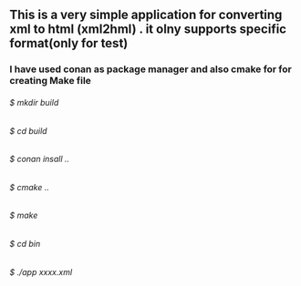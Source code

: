 ## This is a very simple application for converting xml to html (xml2hml) . it olny supports specific format(only for test)
### I have used conan as package manager and also cmake for for creating Make file 
###### $ mkdir build
###### $ cd build
###### $ conan insall ..
###### $ cmake ..
###### $ make
###### $ cd bin
###### $ ./app xxxx.xml
